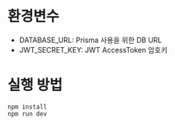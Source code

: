 # 환경변수

- DATABASE_URL: Prisma 사용을 위한 DB URL
- JWT_SECRET_KEY: JWT AccessToken 암호키

# 실행 방법

```
npm install
npm run dev
```
